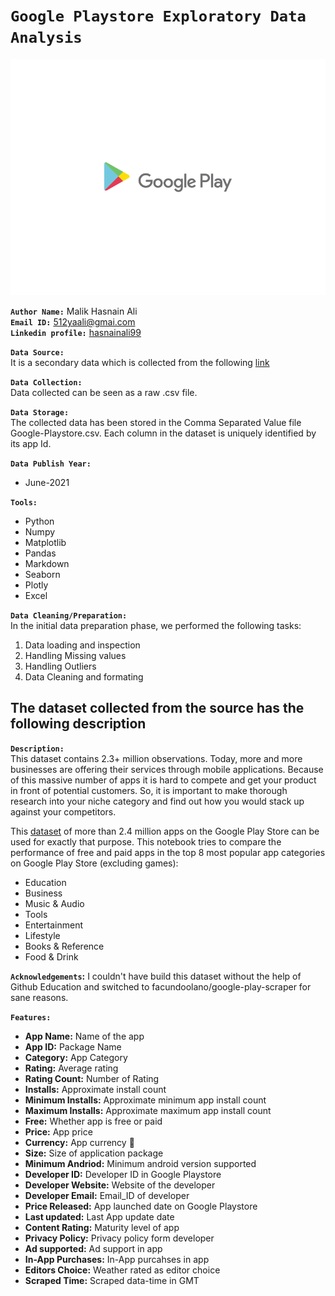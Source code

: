 # **`Google Playstore Exploratory Data Analysis`**
<div style="text-align:center;">
  <img src="./googel.gif" alt="My Image">
</div>

**`Author Name:`** Malik Hasnain Ali\
**`Email ID:`** 512yaali@gmai.com\
**`Linkedin profile:`** [hasnainali99](https://www.linkedin.com/in/hasnainali99/)

**`Data Source:`**\
It is a secondary data which is collected from the following [link](https://www.kaggle.com/datasets/gauthamp10/google-playstore-apps)

**`Data Collection:`**\
Data collected can be seen as a raw .csv file.

**`Data Storage:`**\
The collected data has been stored in the Comma Separated Value file Google-Playstore.csv. Each column in the dataset is uniquely identified by its app Id.

**`Data Publish Year:`**
- June-2021
  
**`Tools:`**
- Python
- Numpy
- Matplotlib
- Pandas
- Markdown
- Seaborn
- Plotly
- Excel

**`Data Cleaning/Preparation:`**\
In the initial data preparation phase, we performed the following tasks:
1. Data loading and inspection
2. Handling Missing values
3. Handling Outliers
4. Data Cleaning and formating

## **The dataset collected from the source has the following description** 

**`Description:`**\
This dataset contains 2.3+ million observations. 
Today, more and more businesses are offering their services through mobile applications. Because of this massive number of apps it is hard to compete and get your product in front of potential customers. So, it is important to make thorough research into your niche category and find out how you would stack up against your competitors. 

This [dataset](https://www.kaggle.com/gauthamp10/google-playstore-apps) of more than 2.4 million apps on the Google Play Store can be used for exactly that purpose. This notebook tries to compare the performance of free and paid apps in the top 8 most popular app categories on Google Play Store (excluding games):
- Education
- Business
- Music & Audio
- Tools
- Entertainment
- Lifestyle
- Books & Reference
- Food & Drink

**`Acknowledgements`:**
I couldn't have build this dataset without the help of Github Education and switched to facundoolano/google-play-scraper for sane reasons.

**`Features:`**

- **App Name:** Name of the app
- **App ID:** Package Name
- **Category:** App Category
- **Rating:** Average rating
- **Rating Count:** Number of Rating
- **Installs:** Approximate install count
- **Minimum Installs:** Approximate minimum app install count
- **Maximum Installs:** Approximate maximum app install count
- **Free:** Whether app is free or paid
- **Price:** App price
- **Currency:** App currency 👫
- **Size:** Size of application package
- **Minimum Andriod:** Minimum android version supported
- **Developer ID:** Developer ID in Google Playstore
- **Developer Website:** Website of the developer
- **Developer Email:** Email_ID of developer
- **Price Released:** App launched date on Google Playstore
- **Last updated:** Last App update date
- **Content Rating:** Maturity level of app
- **Privacy Policy:** Privacy policy form developer
- **Ad supported:** Ad support in app
- **In-App Purchases:** In-App purcahses in app
- **Editors Choice:** Weather rated as editor choice
- **Scraped Time:** Scraped data-time in GMT
